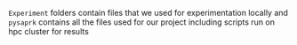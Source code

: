 `Experiment` folders contain files that we used for experimentation locally and `pysaprk` contains all the files used for our project including scripts run on hpc cluster for results
